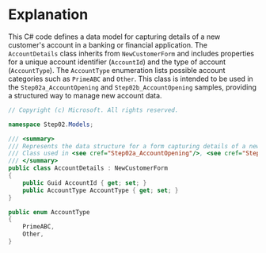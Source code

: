 # Explanation
This C# code defines a data model for capturing details of a new customer's account in a banking or financial application. The `AccountDetails` class inherits from `NewCustomerForm` and includes properties for a unique account identifier (`AccountId`) and the type of account (`AccountType`). The `AccountType` enumeration lists possible account categories such as `PrimeABC` and `Other`. This class is intended to be used in the `Step02a_AccountOpening` and `Step02b_AccountOpening` samples, providing a structured way to manage new account data.

```csharp
// Copyright (c) Microsoft. All rights reserved.

namespace Step02.Models;

/// <summary>
/// Represents the data structure for a form capturing details of a new customer, including personal information, contact details, account id and account type.<br/>
/// Class used in <see cref="Step02a_AccountOpening"/>, <see cref="Step02b_AccountOpening"/> samples
/// </summary>
public class AccountDetails : NewCustomerForm
{
    public Guid AccountId { get; set; }
    public AccountType AccountType { get; set; }
}

public enum AccountType
{
    PrimeABC,
    Other,
}
```